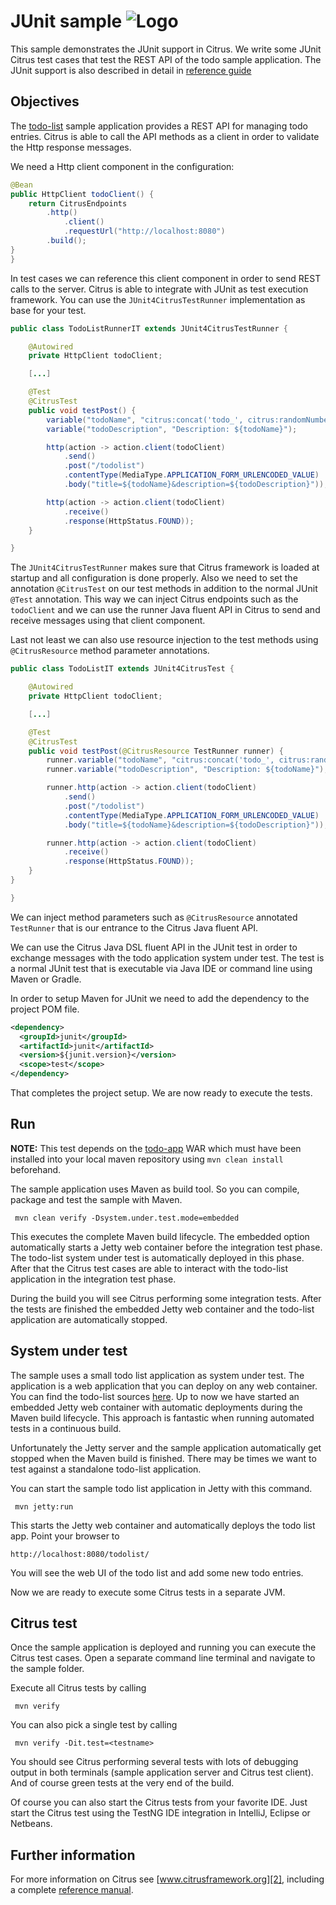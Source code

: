 JUnit sample ![Logo][1]
==============

This sample demonstrates the JUnit support in Citrus. We write some JUnit Citrus test cases that test the REST API of the todo sample application. The JUnit support is
also described in detail in [reference guide][4]

Objectives
---------

The [todo-list](../todo-app/README.md) sample application provides a REST API for managing todo entries.
Citrus is able to call the API methods as a client in order to validate the Http response messages.

We need a Http client component in the configuration:

```java
@Bean
public HttpClient todoClient() {
    return CitrusEndpoints
        .http()
            .client()
            .requestUrl("http://localhost:8080")
        .build();
}
}
```
    
In test cases we can reference this client component in order to send REST calls to the server. Citrus is able to integrate with JUnit as test execution framework. You can use
the `JUnit4CitrusTestRunner` implementation as base for your test.
    
```java
public class TodoListRunnerIT extends JUnit4CitrusTestRunner {

    @Autowired
    private HttpClient todoClient;

    [...]

    @Test
    @CitrusTest
    public void testPost() {
        variable("todoName", "citrus:concat('todo_', citrus:randomNumber(4))");
        variable("todoDescription", "Description: ${todoName}");

        http(action -> action.client(todoClient)
            .send()
            .post("/todolist")
            .contentType(MediaType.APPLICATION_FORM_URLENCODED_VALUE)
            .body("title=${todoName}&description=${todoDescription}"));

        http(action -> action.client(todoClient)
            .receive()
            .response(HttpStatus.FOUND));
    }

}
```
        
The `JUnit4CitrusTestRunner` makes sure that Citrus framework is loaded at startup and all configuration is done properly. Also we need to set the annotation `@CitrusTest` on our test methods in
addition to the normal JUnit `@Test` annotation. This way we can inject Citrus endpoints such as the `todoClient` and we can use the runner Java fluent API in Citrus to send and receive messages using that client component. 

Last not least we can also use resource injection to the test methods using `@CitrusResource` method parameter annotations.

```java
public class TodoListIT extends JUnit4CitrusTest {

    @Autowired
    private HttpClient todoClient;

    [...]

    @Test
    @CitrusTest
    public void testPost(@CitrusResource TestRunner runner) {
        runner.variable("todoName", "citrus:concat('todo_', citrus:randomNumber(4))");
        runner.variable("todoDescription", "Description: ${todoName}");

        runner.http(action -> action.client(todoClient)
            .send()
            .post("/todolist")
            .contentType(MediaType.APPLICATION_FORM_URLENCODED_VALUE)
            .body("title=${todoName}&description=${todoDescription}"));

        runner.http(action -> action.client(todoClient)
            .receive()
            .response(HttpStatus.FOUND));
    }
}

}
```
  
We can inject method parameters such as `@CitrusResource` annotated `TestRunner` that is our entrance to the Citrus Java fluent API.

We can use the Citrus Java DSL fluent API in the JUnit test in order to exchange messages with the todo application system under test. The test is a normal JUnit test that is executable via Java IDE or command line using Maven or Gradle.

In order to setup Maven for JUnit we need to add the dependency to the project POM file.

```xml
<dependency>
  <groupId>junit</groupId>
  <artifactId>junit</artifactId>
  <version>${junit.version}</version>
  <scope>test</scope>
</dependency>    
```
       
That completes the project setup. We are now ready to execute the tests.
       
Run
---------

**NOTE:** This test depends on the [todo-app](../todo-app/) WAR which must have been installed into your local maven repository using `mvn clean install` beforehand.

The sample application uses Maven as build tool. So you can compile, package and test the
sample with Maven.
 
     mvn clean verify -Dsystem.under.test.mode=embedded
    
This executes the complete Maven build lifecycle. The embedded option automatically starts a Jetty web
container before the integration test phase. The todo-list system under test is automatically deployed in this phase.
After that the Citrus test cases are able to interact with the todo-list application in the integration test phase.

During the build you will see Citrus performing some integration tests.
After the tests are finished the embedded Jetty web container and the todo-list application are automatically stopped.

System under test
---------

The sample uses a small todo list application as system under test. The application is a web application
that you can deploy on any web container. You can find the todo-list sources [here](../todo-app). Up to now we have started an 
embedded Jetty web container with automatic deployments during the Maven build lifecycle. This approach is fantastic 
when running automated tests in a continuous build.
  
Unfortunately the Jetty server and the sample application automatically get stopped when the Maven build is finished. 
There may be times we want to test against a standalone todo-list application.  

You can start the sample todo list application in Jetty with this command.

     mvn jetty:run

This starts the Jetty web container and automatically deploys the todo list app. Point your browser to
 
    http://localhost:8080/todolist/

You will see the web UI of the todo list and add some new todo entries.

Now we are ready to execute some Citrus tests in a separate JVM.

Citrus test
---------

Once the sample application is deployed and running you can execute the Citrus test cases.
Open a separate command line terminal and navigate to the sample folder.

Execute all Citrus tests by calling

     mvn verify

You can also pick a single test by calling

     mvn verify -Dit.test=<testname>

You should see Citrus performing several tests with lots of debugging output in both terminals (sample application server
and Citrus test client). And of course green tests at the very end of the build.

Of course you can also start the Citrus tests from your favorite IDE.
Just start the Citrus test using the TestNG IDE integration in IntelliJ, Eclipse or Netbeans.

Further information
---------

For more information on Citrus see [www.citrusframework.org][2], including
a complete [reference manual][3].

 [1]: https://citrusframework.org/img/brand-logo.png "Citrus"
 [2]: https://citrusframework.org
 [3]: https://citrusframework.org/reference/html/
 [4]: https://citrusframework.org/reference/html#run-with-junit4
